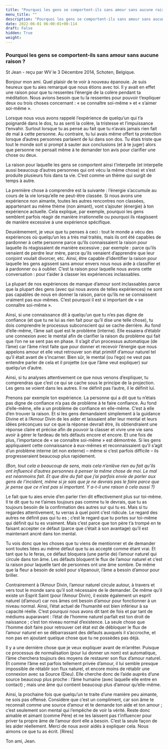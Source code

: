 ```yaml
---
title: "Pourquoi les gens se comportent-ils sans amour sans aucune raison ?"
menu_title: ""
description: "Pourquoi les gens se comportent-ils sans amour sans aucune raison ?"
date: 2022-06-01 06:00:01+00:114
draft: False
hidden: True
weight:
---
```

### Pourquoi les gens se comportent-ils sans amour sans aucune raison ?

St Jean - reçu par WV le 3 Décembre 2014, Schoten, Belgique.

Bonjour mon ami. Quel plaisir de te voir à nouveau épanouie. Je suis heureux que tu aies remarqué que nous étions avec toi. Il y avait en effet une raison pour que tu ressentes l’énergie de la colère pendant ta méditation. Nous avions besoin que tu la ressentes pour pouvoir t’expliquer deux ou trois choses concernant : « se connaître soi-même » et « s’aimer soi-même ».

Lorsque nous vous avons rappelé l’expérience de quelqu’un qui t’a poignardé dans le dos, tu as senti la colère, la tristesse et l’impuissance t’envahir. Surtout lorsque tu as pensé au fait que tu n’avais jamais rien fait de mal à cette personne. Au contraire, tu lui avais même offert ta protection lorsque d’autres personnes parlaient de lui dans son dos. Tu étais triste que tout le monde soit si prompt à sauter aux conclusions (et à te juger) alors que personne ne pensait même à te demander ton avis pour clarifier une chose ou deux.

La raison pour laquelle les gens se comportent ainsi t’interpelle (et interpelle aussi beaucoup d’autres personnes qui ont vécu la même chose) et s’est produite plusieurs fois dans ta vie. C’est comme un thème qui surgit de temps à autre.

La première chose à comprendre est la suivante : l’énergie s’accumule au cours de la vie lorsqu’elle ne peut-être classée. Si nous avons une expérience non aimante, toutes les autres rencontres non classées, appartenant au même thème (non aimant), vont s’ajouter (énergie) à ton expérience actuelle. Cela explique, par exemple, pourquoi les gens semblent parfois réagir de manière irrationnelle ou pourquoi ils réagissent de manière excessive à une expérience spécifique.

Deuxièmement, je veux que tu penses à ceci : tout le monde a vécu des expériences où quelqu’un les a très mal traités, mais ils ont été capables de pardonner à cette personne parce qu’ils connaissaient la raison pour laquelle ils réagissaient de manière excessive ; par exemple : parce qu’ils venaient de perdre leur mère, parce qu’ils venaient d’apprendre que leur conjoint voulait divorcer, etc. Ainsi, être capable d’identifier la raison pour laquelle les gens agissent sans amour envers nous nous aide à classifier et à pardonner ou à oublier. C’est la raison pour laquelle nous avons cette conversation : pour t’aider à classer les expériences inclassables.

La plupart de nos expériences de manque d’amour sont inclassables parce que la plupart des gens (avec qui nous avons de telles expériences) ne sont pas capables de nous en donner la raison, parce qu’ils ne se connaissent vraiment pas eux-mêmes. C’est pourquoi il est si important de « se connaître soi-même ».

Ainsi, si une connaissance dit à quelqu’un que tu n’es pas digne de confiance (et que tu ne lui as rien fait pour qu’il dise une telle chose), tu dois comprendre le processus subconscient qui se cache derrière. Au fond d’elle-même, l’âme sait quel est le problème (interne). Elle essaiera d’établir une connexion avec le mental afin de clarifier la raison du problème qui fait que l’on ne se sent pas en phase. Il s’agit d’un processus automatique (de l’âme) car l’âme n’est faite que pour donner et recevoir l’énergie que nous appelons amour et elle veut retrouver son état primitif d’amour naturel tel qu’il était avant de s’incarner. Bien sûr, le mental (ou l’ego) ne veut pas entendre parler de cela et il projette (ce que l’âme veut expliquer) sur quelqu’un d’autre.

Ainsi, si tu analyses attentivement ce que nous venons d’expliquer, tu comprendras que c’est ce qui se cache sous le principe de la projection. Les gens se voient dans les autres. Il ne définit pas l’autre, il le définit lui.

Prenons par exemple ton expérience. La personne qui a dit que tu n’étais pas digne de confiance n’a pas de problème à te faire confiance. Au fond d’elle-même, elle a un problème de confiance en elle-même. C’est à elle d’en trouver la raison. Et si les gens demandaient simplement à la guidance Divine et à l’Amour Divin de les aider et laissaient aller leur mental et leurs idées préconçues sur ce que la réponse devrait être, ils obtiendraient une réponse claire et précise afin de pouvoir la classer et vivre une vie sans avoir à gérer le fardeau de tels défauts encore et encore. Et une fois de plus, l’importance de « se connaître soi-même » est démontrée. Si les gens appliquaient cette connaissance à eux-mêmes et reconnaissaient qu’il s’agit d’un problème interne (et non externe) – même si c’est parfois difficile – ils progresseraient beaucoup plus rapidement.

*(Bon, tout cela a beaucoup de sens, mais cela n’enlève rien au fait qu’ils ont influencé d’autres personnes à penser la même chose de moi. Le mal est néanmoins fait. Et que dire du fait que j’ai parfois envie de parler aux gens de l’incident, même si je sais que je ne devrais pas le faire parce que je pense que ce n’est pas si important. Y a-t-il une raison à cela aussi ?)*

Le fait que tu aies envie d’en parler t’en dit effectivement plus sur toi-même. Il te dit que tu ne t’aimes toujours pas comme tu le devrais, que tu as toujours besoin de la confirmation des autres sur qui tu es. Mais si tu regardes attentivement, tu verras à quel point c’est ridicule. Le regard des autres ne définit pas qui tu es ; c’est le regard que tu portes sur toi-même qui définit qui tu es vraiment. Mais c’est parce que ton père t’a trompé en te faisant accepter ce défaut (parce que c’était à son avantage) qu’il est maintenant ancré dans ton mental.

Tu vois donc que les choses que tu viens de mentionner et de demander sont toutes liées au même défaut que tu as accepté comme étant vrai. Et tant que tu le feras, ce défaut bloquera (une partie de) l’amour naturel qui circule dans ton âme. Les défauts bloquent le flux de l’amour naturel et c’est la raison pour laquelle tant de personnes ont une âme sombre. De même que la fleur a besoin de soleil pour s’épanouir, l’âme a besoin d’amour pour briller.

Contrairement à l’Amour Divin, l’amour naturel circule autour, à travers et vers tout le monde sans qu’il soit nécessaire de le demander. De même qu’il existe un Esprit Saint (pour l’Amour Divin), il existe également un esprit naturel (d’amour) car nos âmes ont besoin d’amour pour fonctionner à un niveau normal. Ainsi, l’état actuel de l’humanité est bien inférieur à sa capacité réelle. C’est pourquoi nous avons dit tant de fois et par tant de médiums auparavant : l’état de l’homme naturel parfait est ton droit de naissance ; c’est ton niveau normal d’existence. La seule chose que l’homme doit faire pour retrouver cet état est de débloquer le flux de l’amour naturel en se débarrassant des défauts auxquels il s’accroche, et non pas en ajoutant quelque chose que tu ne possèdes pas déjà.

Il y a une dernière chose que je veux expliquer avant de m’arrêter. Puisque ce processus de normalisation (pour lui donner un nom) est automatique, l’âme cherchera toujours des moyens de restaurer son flux d’amour naturel. Et comme l’âme est parfois tellement privée d’amour, il lui semble presque impossible de rétablir son flux naturel, et encore moins de rétablir une connexion avec sa Source (Dieu). Elle cherche donc de l’aide auprès d’une source beaucoup plus proche : l’âme humaine (avec laquelle elle entre en contact) ; mais une âme qui contient beaucoup plus d’amour qu’elle-même.

Ainsi, la prochaine fois que quelqu’un te traite d’une manière peu aimante, ne sois pas offensé. Considère que c’est un compliment, car son âme te reconnaît comme une source d’amour et te demande ton aide et ton amour ; c’est seulement son mental qui l’empêche de voir la vérité. Reste donc aimable et aimant (comme Père) et ne les laissent pas t’influencer pour priver ta propre âme de l’amour dont elle a besoin. C’est la seule façon de les aider réellement.
Merci de nous avoir aidés à expliquer cela. Nous aimons ce que tu as écrit. [Rires]

Ton ami, Jean.
